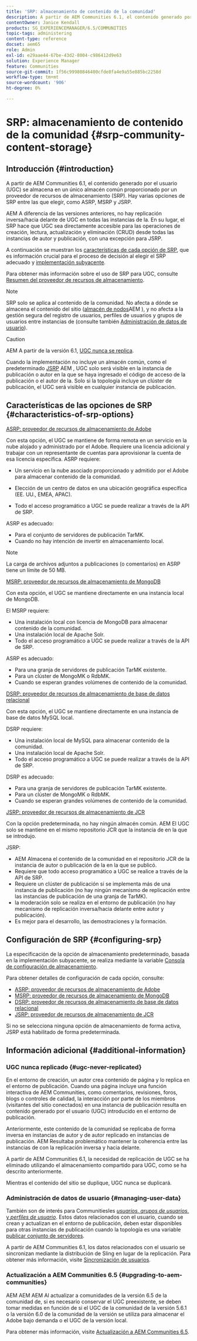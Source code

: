 ```yaml
---
title: 'SRP: almacenamiento de contenido de la comunidad'
description: A partir de AEM Communities 6.1, el contenido generado por el usuario (UGC) se almacena en un único almacén común proporcionado por un proveedor de recursos de almacenamiento (SRP)
contentOwner: Janice Kendall
products: SG_EXPERIENCEMANAGER/6.5/COMMUNITIES
topic-tags: administering
content-type: reference
docset: aem65
role: Admin
exl-id: e29aae44-67be-43d2-8004-c986412d9e63
solution: Experience Manager
feature: Communities
source-git-commit: 1f56c99980846400cfde8fa4e9a55e885bc2258d
workflow-type: tm+mt
source-wordcount: '906'
ht-degree: 0%

---
```


# SRP: almacenamiento de contenido de la comunidad {#srp-community-content-storage}

## Introducción {#introduction}

A partir de AEM Communities 6.1, el contenido generado por el usuario (UGC) se almacena en un único almacén común proporcionado por un proveedor de recursos de almacenamiento (SRP). Hay varias opciones de SRP entre las que elegir, como ASRP, MSRP y JSRP.

AEM A diferencia de las versiones anteriores, no hay replicación inversa/hacia delante de UGC en todas las instancias de la. En su lugar, el SRP hace que UGC sea directamente accesible para las operaciones de creación, lectura, actualización y eliminación (CRUD) desde todas las instancias de autor y publicación, con una excepción para JSRP.

A continuación se muestran los [características de cada opción de SRP](#characteristics-of-srp-options), que es información crucial para el proceso de decisión al elegir el SRP adecuado y [implementación subyacente](/help/communities/topologies.md).

Para obtener más información sobre el uso de SRP para UGC, consulte [Resumen del proveedor de recursos de almacenamiento](/help/communities/srp.md).

>[!NOTE]
>
>SRP solo se aplica al contenido de la comunidad. No afecta a dónde se almacena el contenido del sitio ([almacén de nodos](/help/sites-deploying/data-store-config.md)AEM ), y no afecta a la gestión segura del registro de usuarios, perfiles de usuarios y grupos de usuarios entre instancias de (consulte también [Administración de datos de usuario](#managing-user-data)).

>[!CAUTION]
>
>AEM A partir de la versión 6.1, [UGC nunca se replica](#ugc-never-replicated).
>
>Cuando la implementación no incluye un almacén común, como el predeterminado [JSRP](/help/communities/topologies.md#jsrp) AEM , UGC solo será visible en la instancia de publicación o autor en la que se haya ingresado el código de acceso de la publicación o el autor de la. Solo si la topología incluye un clúster de publicación, el UGC será visible en cualquier instancia de publicación.

## Características de las opciones de SRP {#characteristics-of-srp-options}

[ASRP: proveedor de recursos de almacenamiento de Adobe](/help/communities/asrp.md)

Con esta opción, el UGC se mantiene de forma remota en un servicio en la nube alojado y administrado por el Adobe. Requiere una licencia adicional y trabajar con un representante de cuentas para aprovisionar la cuenta de esa licencia específica. ASRP requiere:

* Un servicio en la nube asociado proporcionado y admitido por el Adobe para almacenar contenido de la comunidad.
* Elección de un centro de datos en una ubicación geográfica específica (EE. UU., EMEA, APAC).

* Todo el acceso programático a UGC se puede realizar a través de la API de SRP.

ASRP es adecuado:

* Para el conjunto de servidores de publicación TarMK.
* Cuando no hay intención de invertir en almacenamiento local.

>[!NOTE]
>
>La carga de archivos adjuntos a publicaciones (o comentarios) en ASRP tiene un límite de 50 MB.

[MSRP: proveedor de recursos de almacenamiento de MongoDB](/help/communities/msrp.md)

Con esta opción, el UGC se mantiene directamente en una instancia local de MongoDB.

El MSRP requiere:

* Una instalación local con licencia de MongoDB para almacenar contenido de la comunidad.
* Una instalación local de Apache Solr.
* Todo el acceso programático a UGC se puede realizar a través de la API de SRP.

ASRP es adecuado:

* Para una granja de servidores de publicación TarMK existente.
* Para un clúster de MongoMK o RdbMK.
* Cuando se esperan grandes volúmenes de contenido de la comunidad.

[DSRP: proveedor de recursos de almacenamiento de base de datos relacional](/help/communities/dsrp.md)

Con esta opción, el UGC se mantiene directamente en una instancia de base de datos MySQL local.

DSRP requiere:

* Una instalación local de MySQL para almacenar contenido de la comunidad.
* Una instalación local de Apache Solr.
* Todo el acceso programático a UGC se puede realizar a través de la API de SRP.

DSRP es adecuado:

* Para una granja de servidores de publicación TarMK existente.
* Para un clúster de MongoMK o RdbMK.
* Cuando se esperan grandes volúmenes de contenido de la comunidad.

[JSRP: proveedor de recursos de almacenamiento de JCR](/help/communities/jsrp.md)

Con la opción predeterminada, no hay ningún almacén común. AEM El UGC solo se mantiene en el mismo repositorio JCR que la instancia de en la que se introdujo.

JSRP:

* AEM Almacena el contenido de la comunidad en el repositorio JCR de la instancia de autor o publicación de la en la que se publicó.
* Requiere que todo acceso programático a UGC se realice a través de la API de SRP.
* Requiere un clúster de publicación si se implementa más de una instancia de publicación (no hay ningún mecanismo de replicación entre las instancias de publicación de una granja de TarMK).
* la moderación solo se realiza en el entorno de publicación (no hay mecanismo de replicación inversa/hacia delante entre autor y publicación).
* Es mejor para el desarrollo, las demostraciones y la formación.

## Configuración de SRP {#configuring-srp}

La especificación de la opción de almacenamiento predeterminado, basada en la implementación subyacente, se realiza mediante la variable [Consola de configuración de almacenamiento](/help/communities/srp-config.md).

Para obtener detalles de configuración de cada opción, consulte:

* [ASRP: proveedor de recursos de almacenamiento de Adobe](/help/communities/asrp.md)
* [MSRP: proveedor de recursos de almacenamiento de MongoDB](/help/communities/msrp.md)
* [DSRP: proveedor de recursos de almacenamiento de base de datos relacional](/help/communities/dsrp.md)
* [JSRP: proveedor de recursos de almacenamiento de JCR](/help/communities/jsrp.md)

Si no se selecciona ninguna opción de almacenamiento de forma activa, JSRP está habilitado de forma predeterminada.

## Información adicional {#additional-information}

### UGC nunca replicado {#ugc-never-replicated}

En el entorno de creación, un autor crea contenido de página y lo replica en el entorno de publicación. Cuando una página incluye una función interactiva de AEM Communities, como comentarios, revisiones, foros, blogs o controles de calidad, la interacción por parte de los miembros (visitantes del sitio conectados) en una instancia de publicación resulta en contenido generado por el usuario (UGC) introducido en el entorno de publicación.

Anteriormente, este contenido de la comunidad se replicaba de forma inversa en instancias de autor y de autor replicado en instancias de publicación. AEM Resultaba problemático mantener la coherencia entre las instancias de con la replicación inversa y hacia delante.

A partir de AEM Communities 6.1, la necesidad de replicación de UGC se ha eliminado utilizando el almacenamiento compartido para UGC, como se ha descrito anteriormente.

Mientras el contenido del sitio se duplique, UGC nunca se duplicará.

### Administración de datos de usuario {#managing-user-data}

También son de interés para CommunitiesIes [*usuarios*, *grupos de usuarios*, y *perfiles de usuario*](/help/communities/users.md). Estos datos relacionados con el usuario, cuando se crean y actualizan en el entorno de publicación, deben estar disponibles para otras instancias de publicación cuando la topología es una variable [publicar conjunto de servidores](/help/sites-deploying/recommended-deploys.md#tarmk-farm).

A partir de AEM Communities 6.1, los datos relacionados con el usuario se sincronizan mediante la distribución de Sling en lugar de la replicación. Para obtener más información, visite [Sincronización de usuarios](/help/communities/sync.md).

### Actualización a AEM Communities 6.5 {#upgrading-to-aem-communities}

AEM AEM AEM Al actualizar a comunidades de la versión 6.5 de la comunidad de, si es necesario conservar el UGC preexistente, se deben tomar medidas en función de si el UGC de la comunidad de la versión 5.6.1 o la versión 6.0 de la comunidad de la versión se utiliza para almacenar el Adobe bajo demanda o el UGC de la versión local.

Para obtener más información, visite [Actualización a AEM Communities 6.5](/help/communities/upgrade.md).
